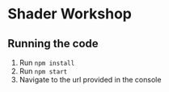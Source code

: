 # Shader Workshop

## Running the code

1. Run `npm install`
2. Run `npm start`
3. Navigate to the url provided in the console
